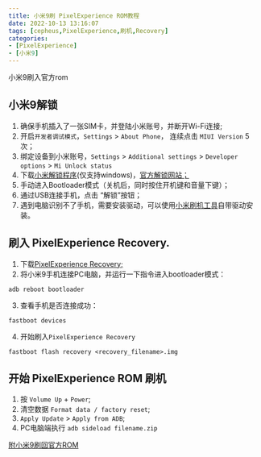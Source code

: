 ```yaml
---
title: 小米9刷 PixelExperience ROM教程
date: 2022-10-13 13:16:07
tags: [cepheus,PixelExperience,刷机,Recovery]
categories: 
- [PixelExperience]
- [小米9]
---
```


小米9刷入官方rom

<!--more-->


## 小米9解锁

1. 确保手机插入了一张SIM卡，并登陆小米账号，并断开Wi-Fi连接;
2. 开启`开发者调试模式`，`Settings` > `About Phone`， 连续点击 `MIUI Version` 5次；
3. 绑定设备到小米账号，`Settings` > `Additional settings` > `Developer options` > `Mi Unlock status`
4. 下载[小米解锁程序](http://file.uuxia.top:88/soft/mi9/miflash_unlock-en-6.5.224.28.zip)(仅支持windows)，[官方解锁网站；](http://www.miui.com/unlock/index.html)
5. 手动进入Bootloader模式（关机后，同时按住开机键和音量下键）；
6. 通过USB连接手机，点击 “解锁”按钮；
7. 遇到电脑识别不了手机，需要安装驱动，可以使用[小米刷机工具](https://xiaomirom.com/download-xiaomi-flash-tool-miflash/)自带驱动安装。


## 刷入 PixelExperience Recovery.

1. 下载[PixelExperience Recovery;](http://file.uuxia.top:88/soft/mi9/miflash_unlock-en-6.5.224.28.zip)
2. 将小米9手机连接PC电脑，并运行一下指令进入bootloader模式：
```
adb reboot bootloader
```
3. 查看手机是否连接成功：
```
fastboot devices
```
4. 开始刷入`PixelExperience Recovery`
```
fastboot flash recovery <recovery_filename>.img
```

## 开始 PixelExperience ROM 刷机
1. 按 `Volume Up` + `Power`;
2. 清空数据 `Format data / factory reset`;
3. `Apply Update` > `Apply from ADB`;
4. PC电脑端执行 `adb sideload filename.zip`


[附小米9刷回官方ROM](https://wiki.pixelexperience.org/devices/cepheus/build/)